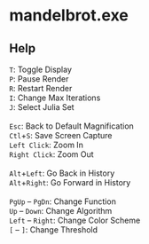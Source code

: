 mandelbrot.exe
==============

Help
----

`T`:  Toggle Display <br />
`P`:  Pause Render <br />
`R`:  Restart Render <br />
`I`:  Change Max Iterations <br />
`J`:  Select Julia Set <br />
<br />
`Esc`:  Back to Default Magnification <br />
`Ctl`+`S`:  Save Screen Capture <br />
`Left Click`:  Zoom In <br />
`Right Click`:  Zoom Out <br />
<br />
`Alt`+`Left`:  Go Back in History <br />
`Alt`+`Right`:  Go Forward in History <br />
<br />
`PgUp` &ndash; `PgDn`:  Change Function <br />
`Up` &ndash; `Down`:  Change Algorithm <br />
`Left` &ndash; `Right`:  Change Color Scheme <br />
`[` &ndash; `]`:  Change Threshold <br />
